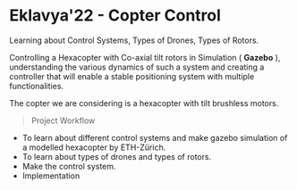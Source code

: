 # Eklavya'22 - Copter Control

Learning about Control Systems, Types of Drones, Types of Rotors.

Controlling a Hexacopter with Co-axial tilt rotors in Simulation ( **Gazebo** ), understanding the various dynamics of such a system and creating a controller that will enable a stable positioning system with multiple functionalities.

The copter we are considering is a hexacopter with tilt brushless motors. 

> Project Workflow
- To learn about different control systems and make gazebo simulation of a modelled hexacopter by ETH-Zürich.
- To learn about types of drones and types of rotors.
- Make the control system.
- Implementation
